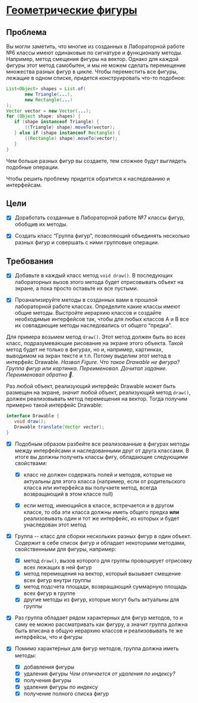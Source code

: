 # [Геометрические фигуры](https://docs.google.com/document/d/1JBtXlTxoR19OXVx8jstMDiToUUSj4m8ZvhFqq045U-o/edit?tab=t.0)

## Проблема
Вы могли заметить, что многие из созданных в Лабораторной работе №6 классы имеют одинаковые по сигнатуре и функционалу методы. Например, метод смещения фигуры на вектор. Однако для каждой фигуры этот метод самобытен, и мы не можем сделать перемещение множества разных фигур в цикле. Чтобы переместить все фигуры, лежащие в одном списке, придется конструировать что-то подобное:
``` Java
List<Object> shapes = List.of(
       new Triangle(...),
       new Rectangle(...)
);
Vector vector = new Vector(...);
for (Object shape: shapes) {
   if (shape instanceof Triangle) {
       ((Triangle) shape).moveTo(vector);
   } else if (shape instanceof Rectangle) {
       ((Rectangle) shape).moveTo(vector);
   }
}
```

Чем больше разных фигур вы создаете, тем сложнее будут выглядеть подобные операции. 

Чтобы решить проблему придется обратится к наследованию и интерфейсам.

## Цели
* [X] Доработать созданные в Лабораторной работе №7 классы фигур, обобщив их методы.

* [X] Создать класс “Группа фигур”, позволяющий объединять несколько разных фигур и совершать с ними групповые операции.


## Требования
* [X] Добавьте в каждый класс метод `void draw()`. В последующих лабораторных вызов этого метода будет отрисовывать объект на экране, а пока просто оставьте их все пустыми.

* [X] Проанализируйте методы в созданных вами в прошлой лабораторной работе классах. Определите какие классы имеют общие методы. Выстройте иерархию классов и создайте необходимые интерфейсов так, чтобы для любых классов А и В все их совпадающие методы наследовались от общего “предка”.

Для примера возьмем метод `draw()`. Этот метод должен быть во всех класс, подразумевающие рисование на экране этого объекта. Такой метод будет не только в фигурах, но и, например, картинках, выводимом на экран тексте и т.п. Потому выделим этот метод в интерфейс Drawable. *Назвал Figure. Что такое Drawable не фигура? Группа фигур или картинка. Переименовал. Дочитал задание. Переименовал обратно 🫠*.

Раз любой объект, реализующий интерфейс Drawable может быть размещен на экране, значит любой объект, реализующий метод `draw()`, должен реализовывать метод перемещения на вектор. Тогда получим примерно такой интерфейс Drawable:
```Java
interface Drawable {
   void draw();
   Drawable translate(Vector vector);
}
```

* [X] Подобным образом разбейте все реализованные в фигурах методы между интерфейсами и наследованными друг от друга классами. В итоге вы должны получить классы фигу, обладающие следующими свойствами:

  * [X] класс не должен содержать полей и методов, которые не актуальны для этого класса (например, если от родительского класса или интерфейса вы получаете метод, всегда возвращающий в этом классе null)
  * [X] если метод, имеющийся в классе, встречается и в другом классе, то оба эти класса должны иметь общего предка **или** реализовывать один и тот же интерфейс, из которых и будет унаследован этот метод


* [X] Группа -- класс для сборки нескольких разных фигур в один объект. Содержит в себе список фигур и обладает некоторыми методами, свойственными для фигуры, например:
  * [X] метод `draw()`,  вызов которого для группы провоцирует отрисовку всех лежащих в ней фигур
  * [X] метод перемещения на вектор, который вызывает смещение всех фигур внутри группы
  * [X] метод подсчета площади, возвращающий суммарную площадь всех фигур в группе
  * [X] другие методы из фигур, которые могут быть актуальны для группы

 * [X] Раз группа обладает рядом характерных для фигур методов, то и саму ее можно рассматривать как фигуру, а значит группа должна быть вписана в общую иерархию классов и реализовывать те же интерфейсы, что и фигуры

  * [X] Помимо характерных для фигур методов, группа должна иметь методы:
    * [X] добавления фигуры
    * [X] удаления фигуры *Чем отличается от удаления по индексу?*
    * [X] получения фигуры
    * [X] удаления фигуры по индексу
    * [X] получение полного списка фигур
